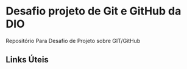 # Desafio projeto de Git e GitHub da DIO
Repositório Para Desafio de Projeto sobre GIT/GitHub

## Links Úteis
